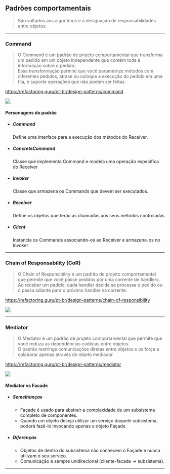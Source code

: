 ## Padrões comportamentais
> São voltados aos algoritmos e a designação de responsabilidades entre objetos.
___

### Command
> O Command é um padrão de projeto comportamental que transforma
um pedido em um objeto independente que contém toda a informação 
sobre o pedido.  
> Essa transformação permite que você parametrize métodos com 
diferentes pedidos, atrase ou coloque a execução do pedido em uma
fila, e suporte operações que não podem ser feitas.

https://refactoring.guru/pt-br/design-patterns/command

![](https://refactoring.guru/images/patterns/diagrams/command/structure.png)

#### Personagens do padrão
- ##### Command
    Define uma interface para a execução dos métodos do Receiver.
- ##### ConcreteCommand
    Classe que implementa Command e modela uma operação específica
    do Receiver
- ##### Invoker
    Classe que armazena os Commands que devem ser executados.
- ##### Receiver
    Define os objetos que terão as chamadas aos seus métodos
    controladas
- ##### Client
    Instancia os Commands associando-os ao Receiver e armazena-os no
    Invoker
___

### Chain of Responsability (CoR)
> O Chain of Responsibility é um padrão de projeto comportamental
que permite que você passe pedidos por uma corrente de handlers.  
> Ao receber um pedido, cada handler decide se processa o pedido ou
o passa adiante para o próximo handler na corrente.

https://refactoring.guru/pt-br/design-patterns/chain-of-responsibility

![](https://refactoring.guru/images/patterns/diagrams/chain-of-responsibility/structure.png)
___

### Mediator
> O Mediator é um padrão de projeto comportamental que permite 
que você reduza as dependências caóticas entre objetos.  
> O padrão restringe comunicações diretas entre objetos e os 
força a colaborar apenas através do objeto mediador.

https://refactoring.guru/pt-br/design-patterns/mediator

![](https://refactoring.guru/images/patterns/diagrams/mediator/structure.png)

#### Mediator vs Facade
- ##### Semelhanças
    - Façade é usado para abstrair a complexidade de um
      subsistema completo de componentes.  
    - Quando um objeto deseja utilizar um serviço daquele
      subsistema, poderá fazê-lo invocando apenas o objeto
      Façade.
- ##### Diferenças
    - Objetos de dentro do subsistema não conhecem o Façade e
      nunca utilizam o seu serviço.
    - Comunicação é sempre unidirecional (cliente-facade ->
      subsistema).
___